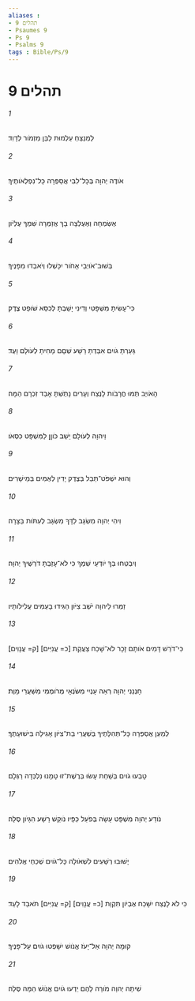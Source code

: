 ```yaml
---
aliases : 
- תהלים 9
- Psaumes 9
- Ps 9
- Psalms 9
tags : Bible/Ps/9
---
```


# תהלים 9

###### 1
לַמְנַצֵּחַ עַלְמוּת לַבֵּן מִזְמֹור לְדָוִד׃
###### 2
אֹודֶה יְהוָה בְּכָל־לִבִּי אֲסַפְּרָה כָּל־נִפְלְאֹותֶיךָ׃
###### 3
אֶשְׂמְחָה וְאֶעֶלְצָה בָךְ אֲזַמְּרָה שִׁמְךָ עֶלְיֹון׃
###### 4
בְּשׁוּב־אֹויְבַי אָחֹור יִכָּשְׁלוּ וְיֹאבְדוּ מִפָּנֶיךָ׃
###### 5
כִּי־עָשִׂיתָ מִשְׁפָּטִי וְדִינִי יָשַׁבְתָּ לְכִסֵּא שֹׁופֵט צֶדֶק׃
###### 6
גָּעַרְתָּ גֹויִם אִבַּדְתָּ רָשָׁע שְׁםָם מָחִיתָ לְעֹולָם וָעֶד׃
###### 7
הָאֹויֵב תַּמּוּ חֳרָבֹות לָנֶצַח וְעָרִים נָתַשְׁתָּ אָבַד זִכְרָם הֵמָּה׃
###### 8
וַיהוָה לְעֹולָם יֵשֵׁב כֹּוןֵן לַמִּשְׁפָּט כִּסְאֹו׃
###### 9
וְהוּא יִשְׁפֹּט־תֵּבֵל בְּצֶדֶק יָדִין לְאֻמִּים בְּמֵישָׁרִים׃
###### 10
וִיהִי יְהוָה מִשְׂגָּב לַדָּךְ מִשְׂגָּב לְעִתֹּות בַּצָּרָה׃
###### 11
וְיִבְטְחוּ בְךָ יֹודְעֵי שְׁמֶךָ כִּי לֹא־עָזַבְתָּ דֹרְשֶׁיךָ יְהוָה׃
###### 12
זַמְּרוּ לַיהוָה יֹשֵׁב צִיֹּון הַגִּידוּ בָעַמִּים עֲלִילֹותָיו׃
###### 13
כִּי־דֹרֵשׁ דָּמִים אֹותָם זָכָר לֹא־שָׁכַח צַעֲקַת [כ= עֲנִיִּים] [ק= עֲנָוִים]׃
###### 14
חָנְנֵנִי יְהוָה רְאֵה עָנְיִי מִשֹּׂנְאָי מְרֹומְמִי מִשַּׁעֲרֵי מָוֶת׃
###### 15
לְמַעַן אֲסַפְּרָה כָּל־תְּהִלָּתֶיךָ בְּשַׁעֲרֵי בַת־צִיֹּון אָגִילָה בִּישׁוּעָתֶךָ׃
###### 16
טָבְעוּ גֹויִם בְּשַׁחַת עָשׂוּ בְּרֶשֶׁת־זוּ טָמָנוּ נִלְכְּדָה רַגְלָם׃
###### 17
נֹודַע יְהוָה מִשְׁפָּט עָשָׂה בְּפֹעַל כַּפָּיו נֹוקֵשׁ רָשָׁע הִגָּיֹון סֶלָה׃
###### 18
יָשׁוּבוּ רְשָׁעִים לִשְׁאֹולָה כָּל־גֹּויִם שְׁכֵחֵי אֱלֹהִים׃
###### 19
כִּי לֹא לָנֶצַח יִשָּׁכַח אֶבְיֹון תִּקְוַת [כ= עֲנָוִים] [ק= עֲנִיִּים] תֹּאבַד לָעַד׃
###### 20
קוּמָה יְהוָה אַל־יָעֹז אֱנֹושׁ יִשָּׁפְטוּ גֹויִם עַל־פָּנֶיךָ׃
###### 21
שִׁיתָה יְהוָה מֹורָה לָהֶם יֵדְעוּ גֹויִם אֱנֹושׁ הֵמָּה סֶּלָה׃
